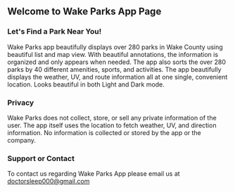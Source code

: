 ## Welcome to Wake Parks App Page
### Let's Find a Park Near You!

Wake Parks app beautifully displays over 280 parks in Wake County using beautiful list and map view. With beautiful annotations, the information is organized and only appears when needed. The app also sorts the over 280 parks by 40 different amenities, sports, and activities. The app beautifully displays the weather, UV, and route information all at one single, convenient location. Looks beautiful in both Light and Dark mode.



### Privacy
Wake Parks does not collect, store, or sell any private information of the user. The app itself uses the location to fetch weather, UV, and direction information. No information is collected or stored by the app or the company. 



### Support or Contact

To contact us regarding Wake Parks App please email us at [doctorsleep000@gmail.com](doctorsleep000@gmail.com)


